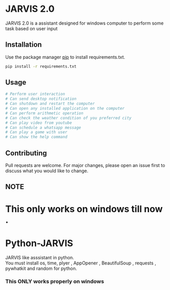 # JARVIS 2.0

JARVIS 2.0 is a assistant designed for windows computer to perform some task based on user input

## Installation

Use the package manager [pip](https://pip.pypa.io/en/stable/) to install requirements.txt.

```bash
pip install -r requirements.txt
```

## Usage

```python
# Perform user interaction 
# Can send desktop notification
# Can shutdown and restart the computer
# Can open any installed application on the computer
# Can perform arithmetic operation
# Can check the weather condition of you preferred city
# Can play video from youtube
# Can schedule a whatsapp message
# Can play a game with user
# Can show the help command
```

## Contributing
Pull requests are welcome. For major changes, please open an issue first to discuss what you would like to change.

## NOTE
This only works on windows till now .
=======
# Python-JARVIS
JARVIS like asssistant in python.
<br>
You must install os, time, plyer , AppOpener , BeautifulSoup , requests , pywhatkit and random for python.
<br>
<h3>This ONLY works properly on windows</h3>
